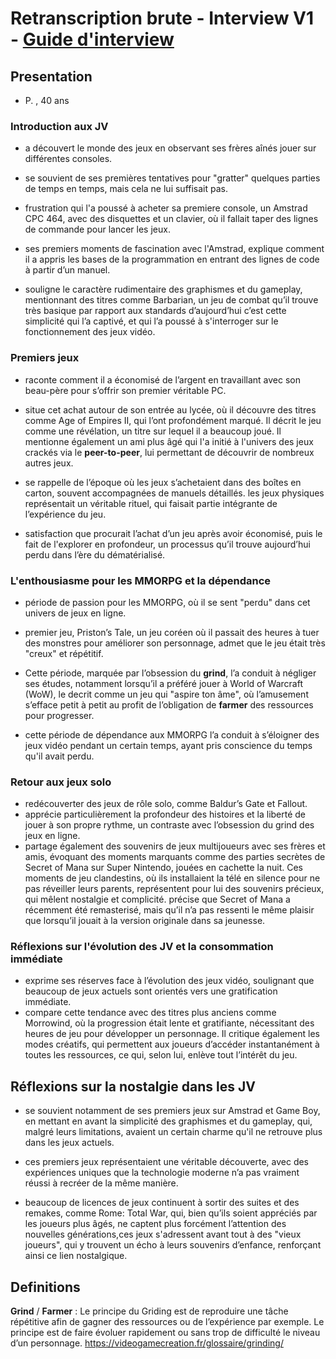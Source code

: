 # Retranscription brute - Interview V1 - [Guide d'interview](/method/2024-09-10/Guide-interview-gamer-v2.md)

## Presentation

- P. , 40 ans

### Introduction aux JV

- a découvert le monde des jeux en observant ses frères aînés jouer sur différentes consoles.
- se souvient de ses premières tentatives pour "gratter" quelques parties de temps en temps, mais cela ne lui suffisait pas.
- frustration qui l'a poussé à acheter sa premiere console, un Amstrad CPC 464, avec des disquettes et un clavier, où il fallait taper des lignes de commande pour lancer les jeux.

- ses premiers moments de fascination avec l'Amstrad, explique comment il a appris les bases de la programmation en entrant des lignes de code à partir d’un manuel.
- souligne le caractère rudimentaire des graphismes et du gameplay, mentionnant des titres comme Barbarian, un jeu de combat qu’il trouve très basique par rapport aux standards d’aujourd’hui c’est cette simplicité qui l’a captivé, et qui l’a poussé à s'interroger sur le fonctionnement des jeux vidéo.

### Premiers jeux

- raconte comment il a économisé de l’argent en travaillant avec son beau-père pour s’offrir son premier véritable PC.
- situe cet achat autour de son entrée au lycée, où il découvre des titres comme Age of Empires II, qui l’ont profondément marqué. Il décrit le jeu comme une révélation, un titre sur lequel il a beaucoup joué. Il mentionne également un ami plus âgé qui l'a initié à l'univers des jeux crackés via le **peer-to-peer**, lui permettant de découvrir de nombreux autres jeux.

- se rappelle de l’époque où les jeux s’achetaient dans des boîtes en carton, souvent accompagnées de manuels détaillés. les jeux physiques représentait un véritable rituel, qui faisait partie intégrante de l’expérience du jeu.
- satisfaction que procurait l’achat d’un jeu après avoir économisé, puis le fait de l'explorer en profondeur, un processus qu’il trouve aujourd’hui perdu dans l’ère du dématérialisé.

### L'enthousiasme pour les MMORPG et la dépendance

- période de passion pour les MMORPG, où il se sent "perdu" dans cet univers de jeux en ligne.
- premier jeu, Priston’s Tale, un jeu coréen où il passait des heures à tuer des monstres pour améliorer son personnage, admet que le jeu était très "creux" et répétitif.
- Cette période, marquée par l’obsession du **grind**, l’a conduit à négliger ses études, notamment lorsqu’il a préféré jouer à World of Warcraft (WoW), le decrit comme un jeu qui "aspire ton âme", où l’amusement s’efface petit à petit au profit de l’obligation de **farmer** des ressources pour progresser.

- cette période de dépendance aux MMORPG l’a conduit à s’éloigner des jeux vidéo pendant un certain temps, ayant pris conscience du temps qu'il avait perdu.

### Retour aux jeux solo

- redécouverter des jeux de rôle solo, comme Baldur’s Gate et Fallout.
- apprécie particulièrement la profondeur des histoires et la liberté de jouer à son propre rythme, un contraste avec l’obsession du grind des jeux en ligne.
- partage également des souvenirs de jeux multijoueurs avec ses frères et amis, évoquant des moments marquants comme des parties secrètes de Secret of Mana sur Super Nintendo, jouées en cachette la nuit. Ces moments de jeu clandestins, où ils installaient la télé en silence pour ne pas réveiller leurs parents, représentent pour lui des souvenirs précieux, qui mêlent nostalgie et complicité. précise que Secret of Mana a récemment été remasterisé, mais qu’il n’a pas ressenti le même plaisir que lorsqu’il jouait à la version originale dans sa jeunesse.

### Réflexions sur l'évolution des JV et la consommation immédiate

- exprime ses réserves face à l’évolution des jeux vidéo, soulignant que beaucoup de jeux actuels sont orientés vers une gratification immédiate.
- compare cette tendance avec des titres plus anciens comme Morrowind, où la progression était lente et gratifiante, nécessitant des heures de jeu pour développer un personnage. Il critique également les modes créatifs, qui permettent aux joueurs d’accéder instantanément à toutes les ressources, ce qui, selon lui, enlève tout l’intérêt du jeu.

## Réflexions sur la nostalgie dans les JV

- se souvient notamment de ses premiers jeux sur Amstrad et Game Boy, en mettant en avant la simplicité des graphismes et du gameplay, qui, malgré leurs limitations, avaient un certain charme qu'il ne retrouve plus dans les jeux actuels.
- ces premiers jeux représentaient une véritable découverte, avec des expériences uniques que la technologie moderne n’a pas vraiment réussi à recréer de la même manière.

- beaucoup de licences de jeux continuent à sortir des suites et des remakes, comme Rome: Total War, qui, bien qu’ils soient appréciés par les joueurs plus âgés, ne captent plus forcément l’attention des nouvelles générations,ces jeux s'adressent avant tout à des "vieux joueurs", qui y trouvent un écho à leurs souvenirs d’enfance, renforçant ainsi ce lien nostalgique.

## Definitions

**Grind** / **Farmer** : Le principe du Griding est de reproduire une tâche répétitive afin de gagner des ressources ou de l’expérience par exemple. Le principe est de faire évoluer rapidement ou sans trop de difficulté le niveau d’un personnage.
https://videogamecreation.fr/glossaire/grinding/
